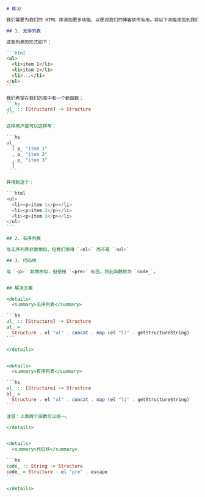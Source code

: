 ````markdown
# 练习

我们需要为我们的 HTML 库添加更多功能，以便对我们的博客软件有用。将以下功能添加到我们的 `Html.Internal` 模块中，并从 `Html` 中公开它们。

## 1. 无序列表

这些列表的形式如下：

```html
<ul>
  <li>item 1</li>
  <li>item 2</li>
  <li>...</li>
</ul>
```

我们希望在我们的库中有一个新函数：
```hs
ul_ :: [Structure] -> Structure
```

这样用户就可以这样写：

```hs
ul_
  [ p_ "item 1"
  , p_ "item 2"
  , p_ "item 3"
  ]
 ```

并得到这个：

```html
<ul>
  <li><p>item 1</p></li>
  <li><p>item 2</p></li>
  <li><p>item 3</p></li>
</ul>
```

## 2. 有序列表

与无序列表非常相似，但我们使用 `<ol>` 而不是 `<ul>`

## 3. 代码块

与 `<p>` 非常相似，但使用 `<pre>` 标签。将此函数称为 `code_`。


## 解决方案

<details>
  <summary>无序列表</summary>

```hs
ul_ :: [Structure] -> Structure
ul_ =
  Structure . el "ul" . concat . map (el "li" . getStructureString)
```

</details>


<details>
  <summary>有序列表</summary>

```hs
ol_ :: [Structure] -> Structure
ol_ =
  Structure . el "ol" . concat . map (el "li" . getStructureString)
```

注意：上面两个函数可以统一。

</details>


<details>
  <summary>代码块</summary>

```hs
code_ :: String -> Structure
code_ = Structure . el "pre" . escape
```

</details>
````